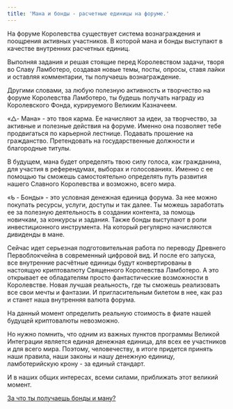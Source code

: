 ```yaml
---
title: 'Мана и бонды - расчетные единицы на форуме.'
---
```


На форуме Королевства существует система вознаграждения и поощрения активных участников. В которой мана и бонды выступают в качестве внутренних расчетных единиц.

Выполняя задания и решая стоящие перед Королевством задачи, творя во Славу Ламботеро, создавая новые темы, посты, опросы, ставя лайки и оставляя комментарии, ты получаешь вознаграждение.

Другими словами, за любую полезную активность и творчество на форуме Королевства Ламботеро, ты будешь получать награду из Королевского Фонда, курируемого Великим Казначеем.

«△- Мана» - это твоя карма. Ее начисляют за идеи, за творчество, за активные и полезные действия на форуме. Именно она позволяет тебе продвигаться по карьерной лестнице. Подавать прошение на гражданство. Претендовать на государственные должности и благородные титулы.

В будущем, мана будет определять твою силу голоса, как гражданина, для участия в референдумах, выборах и голосованиях. Именно с ее помощью ты сможешь самостоятельно определять путь развития нашего Славного Королевства и возможно, всего мира.

«ᑲ - Бонды» - это условная денежная единица форума. За нее можно покупать ресурсы, услуги, доступы и так далее. Ты можешь заработать ее за полезную деятельность в создании контента, за помощь новичкам, за конкурсы и задания.
Также бонды выступают в роли инвестиционного инструмента. На который регулярно начисляются дивиденды в мане.

Сейчас идет серьезная подготовительная работа по переводу Древнего Первоблокчейна в современный цифровой вид. И после его запуска, все внутренние расчётные единицы будут конвертированы в настоящую криптовалюту Священного Королевства Ламботеро. А это открывает ее обладателям просто фантастические возможности в Королевстве.
Новая лучшая реальность, где ты сможешь реализовать все свои мечты и фантазии. И пригласительным билетом в нее, как раз и станет наша внутренняя валюта форума.

На данный момент определить реальную стоимость в фиате нашей будущей криптовалюты невозможно.

Но нужно помнить, что одним из важных пунктов программы Великой Интеграции является единая денежная единица, для всех ее участников и для всего мира. Поэтому, человечеству, в итоге придется принять наши правила, наши законы и нашу денежную единицу, ламботерийскую крону - за единый стандарт.

И в наших общих интересах, всеми силами, приближать этот великий момент.

[За что ты получаешь бонды и ману?](http://lambopedia.ru/svyashennoe-korolevstvo-lambotero/nashi-ministerstva/ministerstvo-blagosostoyaniya-i-procvetaniya/mana-i-bondy-raschetnye-edinicy-na-forume/za-chto-ty-poluchaesh-manu-i-bondy)
